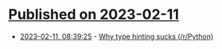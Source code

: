 # [Published on 2023-02-11](index.md)

* [2023-02-11, 08:39:25](https://news.ycombinator.com/item?id=34750657) - [Why type hinting sucks (/r/Python)](https://old.reddit.com/r/Python/comments/10zdidm/why_type_hinting_sucks/)
